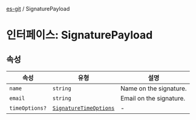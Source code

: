 [es-git](../globals.md) / SignaturePayload

# 인터페이스: SignaturePayload

## 속성

| 속성 | 유형 | 설명 |
| ------ | ------ | ------ |
| <a id="name"></a> `name` | `string` | Name on the signature. |
| <a id="email"></a> `email` | `string` | Email on the signature. |
| <a id="timeoptions"></a> `timeOptions?` | [`SignatureTimeOptions`](SignatureTimeOptions.md) | - |

